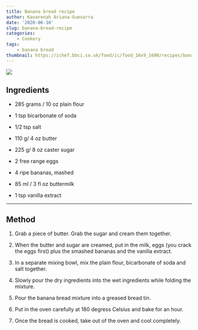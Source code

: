 ```yaml
---
title: Banana bread recipe
author: Kavarenah Ariana-Guevarra
date: '2020-06-10'
slug: banana-bread-recipe
categories:
    - Cookery
tags:
    - banana bread
thumbnail: https://ichef.bbci.co.uk/food/ic/food_16x9_1600/recipes/bananabread_85720_16x9.jpg
---
```


![](https://ichef.bbci.co.uk/food/ic/food_16x9_1600/recipes/bananabread_85720_16x9.jpg)


## Ingredients

* 285 grams / 10 oz plain flour

* 1 tsp bicarbonate of soda

* 1/2 tsp salt

* 110 g/ 4 oz butter

* 225 g/ 8 oz caster sugar

* 2 free range eggs

* 4 ripe bananas, mashed

* 85 ml / 3 fl oz buttermilk

* 1 tsp vanilla extract

<hr>

## Method

1. Grab a piece of butter. Grab the sugar and cream them together.

2. When the butter and sugar are creamed, put in the milk, eggs (you crack the eggs first) plus the smashed bananas and the vanilla extract.

3. In a separate mixing bowl, mix the plain flour, bicarbonate of soda and salt together.

4. Slowly pour the dry ingredients into the wet ingredients while folding the mixture.

5. Pour the banana bread mixture into a greased bread tin.

6. Put in the oven carefully at 180 degress Celsius and bake for an hour.

7. Once the bread is cooked, take out of the oven and cool completely.

<br>
<br>
